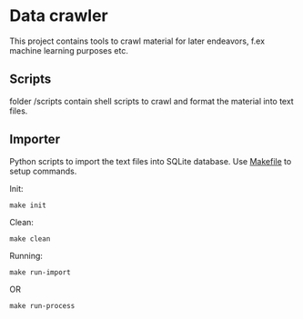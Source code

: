 # Data crawler

This project contains tools to crawl material for later endeavors, f.ex machine learning purposes etc.

## Scripts

folder /scripts contain shell scripts to crawl and format the material into text files.

## Importer

Python scripts to import the text files into SQLite database. Use [Makefile](Makefile) to setup commands.

Init:

```
make init
```

Clean:

```
make clean
```

Running:

```
make run-import
```

OR

```
make run-process
```
